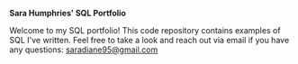 **Sara Humphries' SQL Portfolio**

Welcome to my SQL portfolio! This code repository contains examples of SQL I've written. Feel free to take a look and reach out via email if you have any questions: saradiane95@gmail.com
